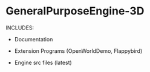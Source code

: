 # GeneralPurposeEngine-3D
INCLUDES:

- Documentation

- Extension Programs (OpenWorldDemo, Flappybird)

- Engine src files (latest)
